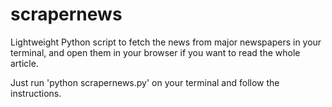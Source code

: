 # scrapernews

Lightweight Python script to fetch the news from major newspapers in your terminal, and open them in your browser if you want to read the whole article.

Just run 'python scrapernews.py' on your terminal and follow the instructions.




